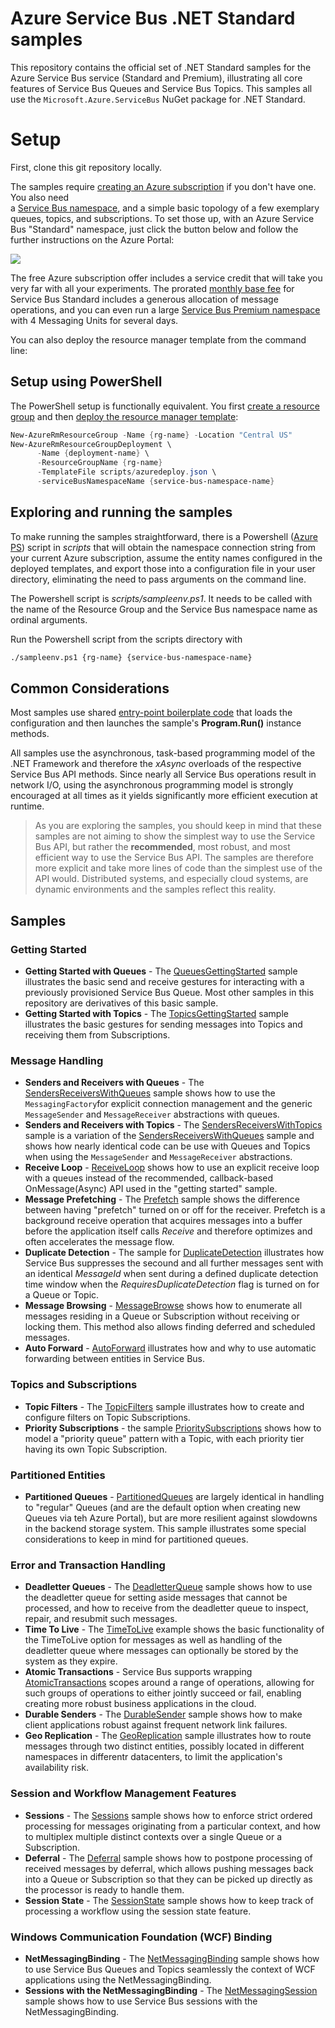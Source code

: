 # Azure Service Bus .NET Standard samples

This repository contains the official set of .NET Standard samples for the Azure Service Bus service (Standard and Premium), illustrating all core 
features of Service Bus Queues and Service Bus Topics.  This samples all use the `Microsoft.Azure.ServiceBus` NuGet package for
.NET Standard.

# Setup

First, clone this git repository locally. 

The samples require [creating an Azure subscription](https://azure.microsoft.com/free/) if you don't have one. You also need  
a [Service Bus namespace](https://docs.microsoft.com/azure/service-bus-messaging/service-bus-fundamentals-hybrid-solutions), 
and a simple basic topology of a few exemplary queues, topics, and subscriptions. To set those up, 
with an Azure Service Bus "Standard" namespace, just click the button below and follow the further instructions 
on the Azure Portal:

<a href="https://portal.azure.com/#create/Microsoft.Template/uri/https%3A%2F%2Fraw.githubusercontent.com%2FAzure%2Fazure-service-bus%2Fmaster%2Fsamples%2FDotNet%2FMicrosoft.Azure.ServiceBus%2Fscripts%2Fazuredeploy.json" target="_blank">
    <img src="http://azuredeploy.net/deploybutton.png"/>
</a>

The free Azure subscription offer includes a service credit that will take you very far with all your 
experiments. The prorated [monthly base fee](https://azure.microsoft.com/pricing/details/service-bus/) 
for Service Bus Standard includes a generous allocation of message operations, and you can even run a 
large [Service Bus Premium namespace](https://docs.microsoft.com/azure/service-bus-messaging/service-bus-premium-messaging) 
with 4 Messaging Units for several days.

You can also deploy the resource manager template from the command line:

## Setup using PowerShell

The PowerShell setup is functionally equivalent. You first [create a resource group](https://docs.microsoft.com/azure/azure-resource-manager/powershell-azure-resource-manager) and then [deploy the resource manager template](https://docs.microsoft.com/azure/azure-resource-manager/resource-group-template-deploy):

```powershell
New-AzureRmResourceGroup -Name {rg-name} -Location "Central US"
New-AzureRmResourceGroupDeployment \
      -Name {deployment-name} \
      -ResourceGroupName {rg-name}
      -TemplateFile scripts/azuredeploy.json \
      -serviceBusNamespaceName {service-bus-namespace-name} 
```

## Exploring and running the samples

To make running the samples straightforward, there is a Powershell ([Azure PS](https://docs.microsoft.com/azure/azure-resource-manager/powershell-azure-resource-manager)) script 
in *scripts* that will obtain the namespace connection string from your current Azure subscription, assume the entity names configured in the deployed templates, 
and export those into a configuration file in your user directory, eliminating the need to pass arguments on the command line.

The Powershell script is *scripts/sampleenv.ps1*. It needs to be called with the name of the Resource Group and the Service Bus namespace name as ordinal arguments. 

Run the Powershell script from the scripts directory with

```bash
./sampleenv.ps1 {rg-name} {service-bus-namespace-name} 
```

## Common Considerations

Most samples use shared [entry-point boilerplate code](common/Main.cs) that loads the configuration and then launches the sample's 
**Program.Run()** instance methods. 

All samples use the asynchronous, task-based programming model of the .NET Framework and therefore the *xAsync* overloads of the 
respective Service Bus API methods. Since nearly all Service Bus operations result in network I/O, using the asynchronous programming
model is strongly encouraged at all times as it yields significantly more efficient execution at runtime.      

> As you are exploring the samples, you should keep in mind that these samples are not aiming to show the simplest way to 
> use the Service Bus API, but rather the **recommended**, most robust, and most efficient way to use the Service Bus API.
> The samples are therefore more explicit and take more lines of code than the simplest use of the API would. Distributed 
> systems, and especially cloud systems, are dynamic environments and the samples reflect this reality.     

## Samples

### Getting Started

* **Getting Started with Queues** - The [QueuesGettingStarted](./QueuesGettingStarted) sample illustrates the basic send and receive gestures 
  for interacting with a previously provisioned Service Bus Queue. Most other samples in this repository are derivatives of this basic sample. 
* **Getting Started with Topics** - The [TopicsGettingStarted](./TopicsGettingStarted) sample illustrates the basic gestures for sending
  messages into Topics and receiving them from Subscriptions.
  
### Message Handling

* **Senders and Receivers with Queues** - The [SendersReceiversWithQueues](./SendersReceiversWithQueues) sample shows how to use the 
  ```MessagingFactory```for explicit connection management and the generic ```MessageSender``` and ```MessageReceiver``` abstractions with queues. 
* **Senders and Receivers with Topics** - The [SendersReceiversWithTopics](./SendersReceiversWithTopics) sample is a variation of 
   the [SendersReceiversWithQueues](./SendersReceiversWithQueues) sample and shows how nearly identical code can be use with Queues and Topics
   when using the ```MessageSender``` and ```MessageReceiver``` abstractions.  
* **Receive Loop** - [ReceiveLoop](./ReceiveLoop) shows how to use an explicit receive loop with a queues instead of the 
   recommended, callback-based OnMessage(Async) API used in the "getting started" sample.
* **Message Prefetching** - The [Prefetch](./Prefetch) sample shows the difference between having "prefetch" turned on or off for the receiver. 
  Prefetch is a background receive operation that acquires messages into a buffer before the application itself calls *Receive* and therefore 
  optimizes and often accelerates the message flow.
* **Duplicate Detection** - The sample for [DuplicateDetection](./DuplicateDetection) illustrates how Service Bus suppresses the secound and all 
  further messages sent with an identical *MessageId* when sent during a defined duplicate detection time window when the *RequiresDuplicateDetection*
  flag is turned on for a Queue or Topic.
* **Message Browsing** - [MessageBrowse](./MessageBrowse) shows how to enumerate all messages residing in a Queue or Subscription without receiving
  or locking them. This method also allows finding deferred and scheduled messages.
* **Auto Forward** - [AutoForward](./AutoForward) illustrates how and why to use automatic forwarding between entities in Service Bus.
  
### Topics and Subscriptions

* **Topic Filters** - The [TopicFilters](./TopicFilters) sample illustrates how to create and configure filters on Topic Subscriptions.
* **Priority Subscriptions** - the sample [PrioritySubscriptions](./PrioritySubscriptions) shows how to model a "priority queue" pattern
  with a Topic, with each priority tier having its own Topic Subscription.
  
### Partitioned Entities

* **Partitioned Queues** - [PartitionedQueues](./PartitionedQueues) are largely identical in handling to "regular" Queues (and are the default 
  option when creating new Queues via teh Azure Portal), but are more resilient against slowdowns in the backend storage system. 
  This sample illustrates some special considerations to keep in mind for partitioned queues.   

### Error and Transaction Handling

* **Deadletter Queues** - The [DeadletterQueue](./DeadletterQueue) sample shows how to use the deadletter queue for setting aside 
  messages that cannot be processed, and how to receive from the deadletter queue to inspect, repair, and resubmit such messages.
* **Time To Live** - The [TimeToLive](./TimeToLive) example shows the basic functionality of the TimeToLive option for messages as
  well as handling of the deadletter queue where messages can optionally be stored by the system as they expire.
* **Atomic Transactions** - Service Bus supports wrapping [AtomicTransactions](./AtomicTransactions) scopes around a range of 
  operations, allowing for such groups of operations to either jointly succeed or fail, enabling creating more robust business 
  applications in the cloud.
* **Durable Senders** - The [DurableSender](./DurableSender) sample shows how to make client applications robust against frequent
  network link failures.
* **Geo Replication** - The [GeoReplication](./GeoReplication) sample illustrates how to route messages through two distinct 
  entities, possibly located in different namespaces in differentr datacenters, to limit the application's availability risk.      
  
### Session and Workflow Management Features

* **Sessions** - The [Sessions](./Sessions) sample shows how to enforce strict ordered processing for messages originating from 
  a particular context, and how to multiplex multiple distinct contexts over a single Queue or a Subscription.   
* **Deferral** - The [Deferral](./Deferral) sample shows how to postpone processing of received messages by deferral, which 
  allows pushing messages back into a Queue or Subscription so that they can be picked up directly as the processor is 
  ready to handle them.    
* **Session State** - The [SessionState](./SessionState) sample shows how to keep track of processing a workflow using 
  the session state feature. 
 
### Windows Communication Foundation (WCF) Binding
  
* **NetMessagingBinding** - The [NetMessagingBinding](./NetMessagingBinding) sample shows how to use Service Bus Queues 
   and Topics seamlessly the context of WCF applications using the NetMessagingBinding.
* **Sessions with the NetMessagingBinding** - The [NetMessagingSession](./NetMessagingSession) sample shows how to use Service Bus
  sessions with the NetMessagingBinding.
